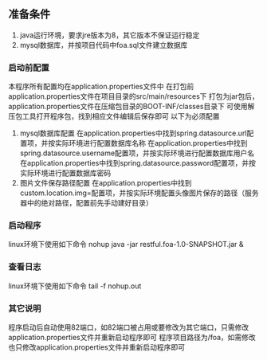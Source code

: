 
## 准备条件
1. java运行环境，要求jre版本为8，其它版本不保证运行稳定
2. mysql数据库，并按项目代码中foa.sql文件建立数据库

### 启动前配置
本程序所有配置均在application.properties文件中
在打包前application.properties文件在项目目录的src/main/resources下
打包为jar包后，application.properties文件在压缩包目录的BOOT-INF/classes目录下
可使用解压包工具打开程序包，找到相应文件编辑后保存即可
以下为必须配置
1. mysql数据库配置
在application.properties中找到spring.datasource.url配置项，并按实际环境进行配置数据库名称
在application.properties中找到spring.datasource.username配置项，并按实际环境进行配置数据库用户名
在application.properties中找到spring.datasource.password配置项，并按实际环境进行配置数据库密码
2. 图片文件保存路径配置
在application.properties中找到custom.location.img=配置项，并按实际环境配置头像图片保存的路径（服务器中的绝对路径，配置前先手动建好目录）

### 启动程序
linux环境下使用如下命令
nohup java -jar restful.foa-1.0-SNAPSHOT.jar &

### 查看日志
linux环境下使用如下命令
tail -f nohup.out

### 其它说明
程序启动后自动使用82端口，如82端口被占用或要修改为其它端口，只需修改application.properties文件并重新启动程序即可
程序项目路径为/foa，如需修改也只修改application.properties文件并重新启动程序即可
